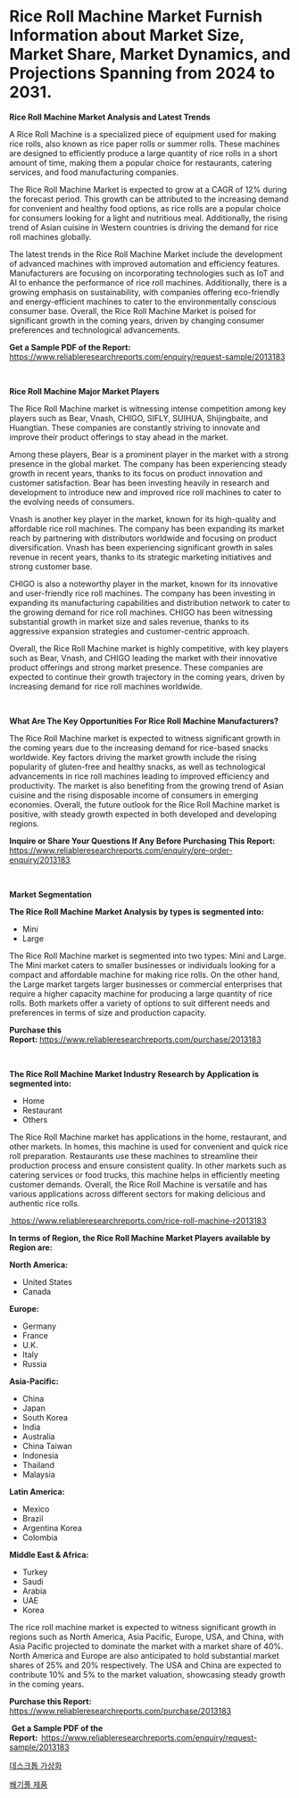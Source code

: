 <p><h1>Rice Roll Machine Market Furnish Information about Market Size, Market Share, Market Dynamics, and Projections Spanning from 2024 to 2031.</h1></p><p><strong>Rice Roll Machine Market Analysis and Latest Trends</strong></p>
<p><p>A Rice Roll Machine is a specialized piece of equipment used for making rice rolls, also known as rice paper rolls or summer rolls. These machines are designed to efficiently produce a large quantity of rice rolls in a short amount of time, making them a popular choice for restaurants, catering services, and food manufacturing companies.</p><p>The Rice Roll Machine Market is expected to grow at a CAGR of 12% during the forecast period. This growth can be attributed to the increasing demand for convenient and healthy food options, as rice rolls are a popular choice for consumers looking for a light and nutritious meal. Additionally, the rising trend of Asian cuisine in Western countries is driving the demand for rice roll machines globally.</p><p>The latest trends in the Rice Roll Machine Market include the development of advanced machines with improved automation and efficiency features. Manufacturers are focusing on incorporating technologies such as IoT and AI to enhance the performance of rice roll machines. Additionally, there is a growing emphasis on sustainability, with companies offering eco-friendly and energy-efficient machines to cater to the environmentally conscious consumer base. Overall, the Rice Roll Machine Market is poised for significant growth in the coming years, driven by changing consumer preferences and technological advancements.</p></p>
<p><strong>Get a Sample PDF of the Report:&nbsp;</strong> <a href="https://www.reliableresearchreports.com/enquiry/request-sample/2013183">https://www.reliableresearchreports.com/enquiry/request-sample/2013183</a></p>
<p>&nbsp;</p>
<p><strong>Rice Roll Machine Major Market Players</strong></p>
<p><p>The Rice Roll Machine market is witnessing intense competition among key players such as Bear, Vnash, CHIGO, SIFLY, SUIHUA, Shijingbaite, and Huangtian. These companies are constantly striving to innovate and improve their product offerings to stay ahead in the market.</p><p>Among these players, Bear is a prominent player in the market with a strong presence in the global market. The company has been experiencing steady growth in recent years, thanks to its focus on product innovation and customer satisfaction. Bear has been investing heavily in research and development to introduce new and improved rice roll machines to cater to the evolving needs of consumers.</p><p>Vnash is another key player in the market, known for its high-quality and affordable rice roll machines. The company has been expanding its market reach by partnering with distributors worldwide and focusing on product diversification. Vnash has been experiencing significant growth in sales revenue in recent years, thanks to its strategic marketing initiatives and strong customer base.</p><p>CHIGO is also a noteworthy player in the market, known for its innovative and user-friendly rice roll machines. The company has been investing in expanding its manufacturing capabilities and distribution network to cater to the growing demand for rice roll machines. CHIGO has been witnessing substantial growth in market size and sales revenue, thanks to its aggressive expansion strategies and customer-centric approach.</p><p>Overall, the Rice Roll Machine market is highly competitive, with key players such as Bear, Vnash, and CHIGO leading the market with their innovative product offerings and strong market presence. These companies are expected to continue their growth trajectory in the coming years, driven by increasing demand for rice roll machines worldwide.</p></p>
<p>&nbsp;</p>
<p><strong>What Are The Key Opportunities For Rice Roll Machine Manufacturers?</strong></p>
<p><p>The Rice Roll Machine market is expected to witness significant growth in the coming years due to the increasing demand for rice-based snacks worldwide. Key factors driving the market growth include the rising popularity of gluten-free and healthy snacks, as well as technological advancements in rice roll machines leading to improved efficiency and productivity. The market is also benefiting from the growing trend of Asian cuisine and the rising disposable income of consumers in emerging economies. Overall, the future outlook for the Rice Roll Machine market is positive, with steady growth expected in both developed and developing regions.</p></p>
<p><strong>Inquire or Share Your Questions If Any Before Purchasing This Report:</strong> <a href="https://www.reliableresearchreports.com/enquiry/pre-order-enquiry/2013183">https://www.reliableresearchreports.com/enquiry/pre-order-enquiry/2013183</a></p>
<p>&nbsp;</p>
<p><strong>Market Segmentation</strong></p>
<p><strong>The Rice Roll Machine Market Analysis by types is segmented into:</strong></p>
<p><ul><li>Mini</li><li>Large</li></ul></p>
<p><p>The Rice Roll Machine market is segmented into two types: Mini and Large. The Mini market caters to smaller businesses or individuals looking for a compact and affordable machine for making rice rolls. On the other hand, the Large market targets larger businesses or commercial enterprises that require a higher capacity machine for producing a large quantity of rice rolls. Both markets offer a variety of options to suit different needs and preferences in terms of size and production capacity.</p></p>
<p><strong>Purchase this Report:&nbsp;</strong><a href="https://www.reliableresearchreports.com/purchase/2013183">https://www.reliableresearchreports.com/purchase/2013183</a></p>
<p>&nbsp;</p>
<p><strong>The Rice Roll Machine Market Industry Research by Application is segmented into:</strong></p>
<p><ul><li>Home</li><li>Restaurant</li><li>Others</li></ul></p>
<p><p>The Rice Roll Machine market has applications in the home, restaurant, and other markets. In homes, this machine is used for convenient and quick rice roll preparation. Restaurants use these machines to streamline their production process and ensure consistent quality. In other markets such as catering services or food trucks, this machine helps in efficiently meeting customer demands. Overall, the Rice Roll Machine is versatile and has various applications across different sectors for making delicious and authentic rice rolls.</p></p>
<p><a href="https://www.reliableresearchreports.com/rice-roll-machine-r2013183">&nbsp;https://www.reliableresearchreports.com/rice-roll-machine-r2013183</a></p>
<p><strong>In terms of Region, the Rice Roll Machine Market Players available by Region are:</strong></p>
<p>
    <p> <strong> North America: </strong>
        <ul>
            <li>United States</li>
            <li>Canada</li>
        </ul>
        </p> 
    <p> <strong> Europe: </strong>
        <ul>
            <li>Germany</li>
            <li>France</li>
            <li>U.K.</li>
            <li>Italy</li>
            <li>Russia</li>
        </ul>
        </p> 
    <p> <strong> Asia-Pacific: </strong>
        <ul>
            <li>China</li>
            <li>Japan</li>
            <li>South Korea</li>
            <li>India</li>
            <li>Australia</li>
            <li>China Taiwan</li>
            <li>Indonesia</li>
            <li>Thailand</li>
            <li>Malaysia</li>
        </ul>
        </p> 
    <p> <strong> Latin America: </strong>
        <ul>
            <li>Mexico</li>
            <li>Brazil</li>
            <li>Argentina Korea</li>
            <li>Colombia</li>
        </ul>
        </p> 
    <p> <strong> Middle East & Africa: </strong>
        <ul>
            <li>Turkey</li>
            <li>Saudi</li>
            <li>Arabia</li>
            <li>UAE</li>
            <li>Korea</li>
        </ul>
    </p>
    </p>
<p><p>The rice roll machine market is expected to witness significant growth in regions such as North America, Asia Pacific, Europe, USA, and China, with Asia Pacific projected to dominate the market with a market share of 40%. North America and Europe are also anticipated to hold substantial market shares of 25% and 20% respectively. The USA and China are expected to contribute 10% and 5% to the market valuation, showcasing steady growth in the coming years.</p></p>
<p><strong>Purchase this Report: </strong><a href="https://www.reliableresearchreports.com/purchase/2013183">https://www.reliableresearchreports.com/purchase/2013183</a></p>
<p>&nbsp;<strong>Get a Sample PDF of the Report:&nbsp;&nbsp;</strong><a href="https://www.reliableresearchreports.com/enquiry/request-sample/2013183">https://www.reliableresearchreports.com/enquiry/request-sample/2013183</a></p>
<p><strong></strong></p>
<p><p><a href="https://medium.com/@bud567768/%EB%8D%B0%EC%8A%A4%ED%81%AC%ED%86%B1-%EA%B0%80%EC%83%81%ED%99%94-%EC%8B%9C%EC%9E%A5-%EC%8B%9C%EC%9E%A5-%EC%84%B1%EC%9E%A5%EB%A5%A0-cagr-%EC%8B%9C%EC%9E%A5-%EB%8F%99%ED%96%A5-%EB%B0%8F-%EC%84%B1%EC%9E%A5-%EC%A0%84%EB%9E%B5%EC%97%90-%EB%8C%80%ED%95%9C-%ED%86%B5%EC%B0%B0%EB%A0%A5-f51ffb414405">데스크톱 가상화</a></p><p><a href="https://medium.com/@alanperkins1921/%EB%84%A4%ED%8B%80-%EC%A0%9C%ED%92%88-%EC%8B%9C%EC%9E%A5-%EC%A0%90%EC%9C%A0%EC%9C%A8-%EB%B3%80%ED%99%94-%EB%B0%8F-%EC%8B%9C%EC%9E%A5-%EC%84%B1%EC%9E%A5-%ED%8A%B8%EB%A0%8C%EB%93%9C-2024-2031-5e1b5b93ffb0">쐐기풀 제품</a></p></p>